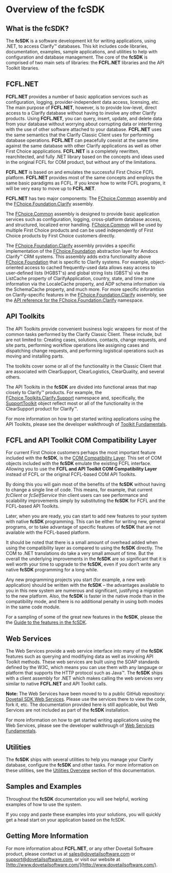 # Overview of the fcSDK

## What is the fcSDK?

The **fcSDK** is a software development kit for writing applications, using .NET, to access Clarify&trade; databases. This kit includes code libraries, documentation, examples, sample applications, and utilities to help with configuration and database management. The core of the **fcSDK** is comprised of two main sets of libraries: the **FCFL.NET** libraries and the API Toolkit libraries.

## FCFL.NET

**FCFL.NET** provides a number of basic application services such as configuration, logging, provider-independent data access, licensing, etc. The main purpose of **FCFL.NET**, however, is to provide low-level, direct access to a Clarify database without having to involve any other Clarify products. Using **FCFL.NET**, you can query, insert, update, and delete data from your database without worrying about corrupting data or interferring with the use of other software attached to your database. **FCFL.NET** uses the same semantics that the Clarify Classic Client uses for performing database operations. **FCFL.NET** can peacefully coexist at the same time against the same database with other Clarify applications as well as other First Choice appplications. **FCFL.NET** is a completely rewritten, rearchitected, and fully .NET library based on the concepts and ideas used in the original FCFL for COM product, but without any of the limitations.

**FCFL.NET** is based on and emulates the successful First Choice FCFL platform. **FCFL.NET** provides most of the same concepts and employs the same basic paradigms as FCFL. If you know how to write FCFL programs, it will be very easy to move up to **FCFL.NET**.

**FCFL.NET** has two major components: The [FChoice.Common](../sdk/FChoice.Common~FChoice.Common_namespace.md) assembly and the [FChoice.Foundation.Clarify](../sdk/fcSDK~FChoice.Foundation.Clarify_namespace.md) assembly.

The [FChoice.Common](../sdk/FChoice.Common~FChoice.Common_namespace.md) assembly is designed to provide basic application services such as configuration, logging, cross-platform database access, and structured, localized error handling. [FChoice.Common](../sdk/FChoice.Common~FChoice.Common_namespace.md) will be used by multiple First Choice products and can be used independently of First Choice products by First Choice customers directly.

The [FChoice.Foundation.Clarify](../sdk/fcSDK~FChoice.Foundation.Clarify_namespace.md) assembly provides a specific implementation of the [FChoice.Foundation](../sdk/fcSDK~FChoice.Foundation_namespace.md) abstraction layer for Amdocs Clarify&trade; CRM systems. This assembly adds extra functionality above [FChoice.Foundation](../sdk/fcSDK~FChoice.Foundation_namespace.md) that is specific to Clarify systems. For example, object-oriented access to cached frequently-used data allows easy access to user-defined lists (HGBST's) and global string lists (GBST's) via the ListCache property of ClarifyApplication, country, state, and time zone information via the LocaleCache property, and ADP schema information via the SchemaCache property, and much more. For more specific inforamtion on Clarify-specific features in the [FChoice.Foundation.Clarify](../sdk/fcSDK~FChoice.Foundation.Clarify_namespace.md) assembly, see the [API reference for the FChoice.Foundation.Clarify](../sdk/fcSDK~FChoice.Foundation.Clarify_namespace.md) namespace.

## API Toolkits

The API Toolkits provide convenient business logic wrappers for most of the common tasks performed by the Clarify Classic Client. These include, but are not limited to: Creating cases, solutions, contacts, change requests, and site parts, performing workflow operations like assigning cases and dispatching change requests, and performing logistical operations such as moving and installing parts.

The toolkits cover some or all of the functionality in the Classic Client that are associated with ClearSupport, ClearLogistics, ClearQuality, and several others.

The API Toolkits in the **fcSDK** are divided into functional areas that map closely to Clarify&trade; products. For example, the [FChoice.Toolkits.Clarify.Support](../sdk/FChoice.Toolkits.Clarify.Support.md) namespace and, specifically, the [SupportToolkit](../sdk/FChoice.Toolkits.Clarify~FChoice.Toolkits.Clarify.Support.SupportToolkit.md) object reflect most or all of the functionality in the ClearSupport product for Clarify&trade;.

For more information on how to get started writing applications using the API Toolkits, please see the developer walkthrough of [Toolkit Fundamentals](walkthroughs/toolkit.md).

## FCFL and API Toolkit COM Compatibility Layer

For current First Choice customers perhaps the most important feature included with the **fcSDK**, is the [COM Compatibility Layer](compatibility-guide.md). This set of COM objects included with the **fcSDK** emulate the existing FCFL interface. Allowing you to use the **FCFL and API Toolkit COM Compatibility Layer** instead of FCFL or the original FCFL-based COM API Toolkits.

By doing this you will gain most of the benefits of the **fcSDK** without having to change a single line of code. This means, for example, that current *fcClient* or *fcSelfService* thin client users can see performance and scalability improvements simply by substituting the **fcSDK** for FCFL and the FCFL-based API Toolkits.

Later, when you are ready, you can start to add new features to your system with native **fcSDK** programming. This can be either for writing new, general programs, or to take advantage of specific features of **fcSDK** that are not available with the FCFL-based platform.

It should be noted that there is a small amount of overhead added when using the compatibility layer as compared to using the **fcSDK** directly. The COM to .NET translations do take a very small amount of time. But the overall the underlying improvements in the **fcSDK** are so significant that it is well worth your time to upgrade to the **fcSDK**, even if you don't write any native **fcSDK** programming for a long while.

Any new programming projects you start (for example, a new web application) should be written with the **fcSDK** – the advantages available to you in this new system are numerous and significant, justifying a migration to the new platform. Also, the **fcSDK** is faster in the native mode than in the compatibility mode, and there is no additional penalty in using both modes in the same code module.

For a sampling of some of the great new features in the **fcSDK**, please the the [Guide to the features in the fcSDK](feature-guide.md).

## Web Services

The Web Services provide a web service interface into many of the **fcSDK** features such as querying and modifiying data as well as invoking API Toolkit methods. These web services are built using the SOAP standards defined by the W3C, which means you can use them with any langauge or platform that supports the HTTP protocol such as Java&trade;. The **fcSDK** ships with a client assembly for .NET which makes calling the web services very similar to native **FCFL.NET** and API Toolkit calls.

**Note:** The Web Services have been moved to to a public GitHub repository: [Dovetail SDK Web Services](https://github.com/DovetailSoftware/dovetail-sdk-web-services). Please use the services there to view the code, fork it, etc. The documentation provided here is still applicable, but Web Services are not included as part of the **fcSDK** installation.

For more information on how to get started writing applications using the Web Services, please see the developer walkthrough of [Web Services Fundamentals](walkthroughs/web-services.md).

## Utilities

The **fcSDK** ships with several utilities to help you manage your Clarify database, configure the **fcSDK** and other tasks. For more information on these utilities, see the [Utilities Overview](fcsdk-utilities.md) section of this documentation.

## Samples and Examples

Throughout the **fcSDK** documentation you will see helpful, working examples of how to use the system.

If you copy and paste these examples into your solutions, you will quickly get a head start on your application based on the fcSDK.

## Getting More Information

For more information about **FCFL.NET**, or any other Dovetail Software product, please contact us at [sales@dovetailsoftware.com](mailto:sales@dovetailsoftware.com) or [support@dovetailsoftware.com](mailto:support@dovetailsoftware.com), or visit our website at [http://www.dovetailsoftware.com/](http://www.dovetailsoftware.com/).
